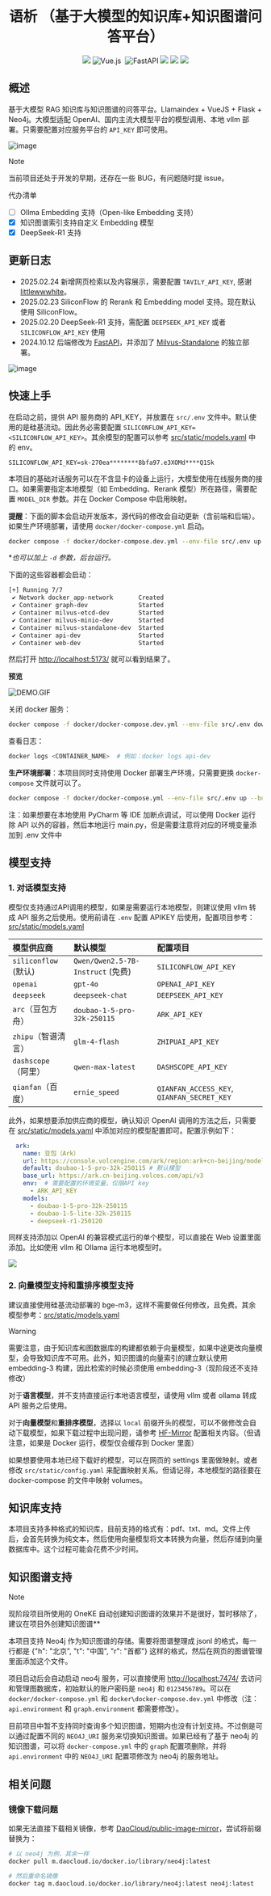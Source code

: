 <h1 align="center">语析 （基于大模型的知识库+知识图谱问答平台）</h1>
<div align="center">

![](https://img.shields.io/badge/Docker-2496ED?style=flat&logo=docker&logoColor=ffffff)
![Vue.js](https://img.shields.io/badge/vuejs-%2335495e.svg?style=flat&logo=vuedotjs&logoColor=%234FC08D) 
![FastAPI](https://img.shields.io/badge/FastAPI-005571?style=flat&logo=fastapi)
![](https://img.shields.io/github/issues/xerrors/Yuxi-Know?color=F48D73)
![](https://img.shields.io/github/license/bitcookies/winrar-keygen.svg?logo=github)
![](https://img.shields.io/github/stars/xerrors/Yuxi-Know)

</div>


## 概述

基于大模型 RAG 知识库与知识图谱的问答平台。Llamaindex + VueJS + Flask + Neo4j。大模型适配 OpenAI、国内主流大模型平台的模型调用、本地 vllm 部署。只需要配置对应服务平台的 `API_KEY` 即可使用。

![image](https://github.com/user-attachments/assets/75010511-4ac5-4924-8268-fea9a589839c)



> [!NOTE]
> 当前项目还处于开发的早期，还存在一些 BUG，有问题随时提 issue。

代办清单

- [ ] Ollma Embedding 支持（Open-like Embedding 支持）
- [x] 知识图谱索引支持自定义 Embedding 模型
- [x] DeepSeek-R1 支持

## 更新日志

- 2025.02.24 新增网页检索以及内容展示，需要配置 `TAVILY_API_KEY`, 感谢 [littlewwwhite](https://github.com/littlewwwhite)。
- 2025.02.23 SiliconFlow 的 Rerank 和 Embedding model 支持。现在默认使用 SiliconFlow。
- 2025.02.20 DeepSeek-R1 支持，需配置 `DEEPSEEK_API_KEY` 或者 `SILICONFLOW_API_KEY` 使用
- 2024.10.12 后端修改为 [FastAPI](https://github.com/fastapi)，并添加了 [Milvus-Standalone](https://github.com/milvus-io) 的独立部署。

![image](https://github.com/user-attachments/assets/8416a933-cc43-45d0-bf06-00df0ba6c4fb)


## 快速上手

在启动之前，提供 API 服务商的 API_KEY，并放置在 `src/.env` 文件中。默认使用的是硅基流动。因此务必需要配置 `SILICONFLOW_API_KEY=<SILICONFLOW_API_KEY>`。其余模型的配置可以参考 [src/static/models.yaml](src/static/models.yaml) 中的 env。

```
SILICONFLOW_API_KEY=sk-270ea********8bfa97.e3XOMd****Q1Sk
```

本项目的基础对话服务可以在不含显卡的设备上运行，大模型使用在线服务商的接口。如果需要指定本地模型（如 Embedding、Rerank 模型）所在路径，需要配置 `MODEL_DIR` 参数。并在 Docker Compose 中启用映射。

**提醒**：下面的脚本会启动开发版本，源代码的修改会自动更新（含前端和后端）。如果生产环境部署，请使用 `docker/docker-compose.yml` 启动。

```bash
docker compose -f docker/docker-compose.dev.yml --env-file src/.env up --build
```

**也可以加上 `-d` 参数，后台运行。*

下面的这些容器都会启动：

```bash
[+] Running 7/7
 ✔ Network docker_app-network       Created
 ✔ Container graph-dev              Started
 ✔ Container milvus-etcd-dev        Started
 ✔ Container milvus-minio-dev       Started
 ✔ Container milvus-standalone-dev  Started
 ✔ Container api-dev                Started
 ✔ Container web-dev                Started
```

然后打开 [http://localhost:5173/](http://localhost:5173/) 就可以看到结果了。

**预览**

![DEMO.GIF](./images/demo.gif)

关闭 docker 服务：

```bash
docker compose -f docker/docker-compose.dev.yml --env-file src/.env down
```

查看日志：

```bash
docker logs <CONTAINER_NAME>  # 例如：docker logs api-dev
```

**生产环境部署**：本项目同时支持使用 Docker 部署生产环境，只需要更换 `docker-compose` 文件就可以了。

```bash
docker compose -f docker/docker-compose.yml --env-file src/.env up --build
```

注：如果想要在本地使用 PyCharm 等 IDE 加断点调试，可以使用 Docker 运行除 API 以外的容器，然后本地运行 main.py，但是需要注意将对应的环境变量添加到 .env 文件中

## 模型支持

### 1. 对话模型支持

模型仅支持通过API调用的模型，如果是需要运行本地模型，则建议使用 vllm 转成 API 服务之后使用。使用前请在 `.env` 配置 APIKEY 后使用，配置项目参考：[src/static/models.yaml](src/static/models.yaml)

| 模型供应商            | 默认模型                                  | 配置项目                                       |
| :-------------------- | :---------------------------------------- | :--------------------------------------------- |
| `siliconflow` (默认) | `Qwen/Qwen2.5-7B-Instruct` (免费)  | `SILICONFLOW_API_KEY`                        |
| `openai`            | `gpt-4o`                                | `OPENAI_API_KEY`                             |
| `deepseek`          | `deepseek-chat`                         | `DEEPSEEK_API_KEY`                           |
| `arc`（豆包方舟）       | `doubao-1-5-pro-32k-250115`        | `ARK_API_KEY`                            |
| `zhipu`（智谱清言）       | `glm-4-flash`                   | `ZHIPUAI_API_KEY`                            |
| `dashscope`（阿里） | `qwen-max-latest`                       | `DASHSCOPE_API_KEY`                          |
| `qianfan`（百度）   | `ernie_speed`                           | `QIANFAN_ACCESS_KEY`, `QIANFAN_SECRET_KEY` |

此外，如果想要添加供应商的模型，确认知识 OpenAI 调用的方法之后，只需要在 [src/static/models.yaml](src/static/models.yaml) 中添加对应的模型配置即可。配置示例如下：

```yaml
  ark:
    name: 豆包（Ark）
    url: https://console.volcengine.com/ark/region:ark+cn-beijing/model # 模型列表
    default: doubao-1-5-pro-32k-250115 # 默认模型
    base_url: https://ark.cn-beijing.volces.com/api/v3
    env:  # 需要配置的环境变量，仅限API key
      - ARK_API_KEY
    models:
      - doubao-1-5-pro-32k-250115
      - doubao-1-5-lite-32k-250115
      - deepseek-r1-250120
```

同样支持添加以 OpenAI 的兼容模式运行的单个模型，可以直接在 Web 设置里面添加。比如使用 vllm 和 Ollama 运行本地模型时。

![](./images/custom_models.png)

### 2. 向量模型支持和重排序模型支持

建议直接使用硅基流动部署的 bge-m3，这样不需要做任何修改，且免费。其余模型参考：[src/static/models.yaml](src/static/models.yaml)

> [!Warning]
> 需要注意，由于知识库和图数据库的构建都依赖于向量模型，如果中途更改向量模型，会导致知识库不可用。此外，知识图谱的向量索引的建立默认使用 embedding-3 构建，因此检索的时候必须使用 embedding-3（现阶段还不支持修改）


对于**语言模型**，并不支持直接运行本地语言模型，请使用 vllm 或者 ollama 转成 API 服务之后使用。

对于**向量模型**和**重排序模型**，选择以 `local` 前缀开头的模型，可以不做修改会自动下载模型，如果下载过程中出现问题，请参考 [HF-Mirror](https://hf-mirror.com/) 配置相关内容。（但请注意，如果是 Docker 运行，模型仅会缓存到 Docker 里面）

如果想要使用本地已经下载好的模型，可以在网页的 settings 里面做映射。或者修改 `src/static/config.yaml` 来配置映射关系。但请记得，本地模型的路径要在 docker-compose 的文件中映射 volumes。


## 知识库支持

本项目支持多种格式的知识库，目前支持的格式有：pdf、txt、md。文件上传后，会首先转换为纯文本，然后使用向量模型将文本转换为向量，然后存储到向量数据库中。这个过程可能会花费不少时间。

## 知识图谱支持

> [!NOTE]
> 现阶段项目所使用的 OneKE 自动创建知识图谱的效果并不是很好，暂时移除了，建议在项目外创建知识图谱**

本项目支持 Neo4j 作为知识图谱的存储。需要将图谱整理成 jsonl 的格式，每一行都是 {"h": "北京", "t": "中国", "r": "首都"} 这样的格式，然后在网页的图谱管理里面添加这个文件。

项目启动后会自动启动 neo4j 服务，可以直接使用 [http://localhost:7474/](http://localhost:7474/) 去访问和管理图数据库，初始默认的账户密码是 `neo4j` 和 `0123456789`。可以在 `docker/docker-compose.yml` 和 `docker\docker-compose.dev.yml` 中修改（注：`api.environment` 和 `graph.environment` 都需要修改）。

目前项目中暂不支持同时查询多个知识图谱，短期内也没有计划支持。不过倒是可以通过配置不同的 `NEO4J_URI` 服务来切换知识图谱。如果已经有了基于 neo4j 的知识图谱，可以将 `docker-compose.yml` 中的 `graph` 配置项删除，并将 `api.environment` 中的 `NEO4J_URI` 配置项修改为 neo4j 的服务地址。

## 相关问题

### 镜像下载问题

如果无法直接下载相关镜像，参考 [DaoCloud/public-image-mirror](https://github.com/DaoCloud/public-image-mirror?tab=readme-ov-file#%E5%BF%AB%E9%80%9F%E5%BC%80%E5%A7%8B)，尝试将前缀替换为：

```bash
# 以 neo4j 为例，其余一样
docker pull m.daocloud.io/docker.io/library/neo4j:latest

# 然后重命名镜像
docker tag m.daocloud.io/docker.io/library/neo4j:latest neo4j:latest
```
